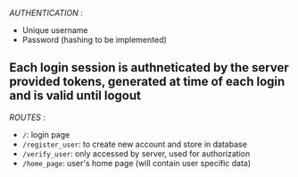*AUTHENTICATION* :
- Unique username
- Password (hashing to be implemented)

Each login session is authneticated by the server provided tokens, generated at time of each login and is valid until logout
---
*ROUTES* :
- ```/```: login page
- ```/register_user```: to create new account and store in database
- ```/verify_user```: only accessed by server, used for authorization
- ```/home_page```: user's home page (will contain user specific data)
